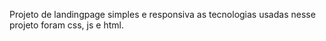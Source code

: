 Projeto de landingpage simples e responsiva
as tecnologias usadas nesse projeto foram css, js e html.
